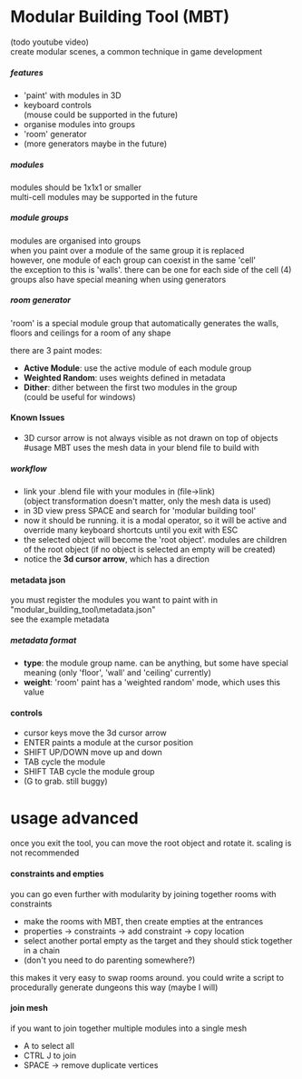 # Modular Building Tool (MBT)
(todo youtube video)  
create modular scenes, a common technique in game development
##### features
* 'paint' with modules in 3D
* keyboard controls  
(mouse could be supported in the future) 
* organise modules into groups
* 'room' generator
* (more generators maybe in the future)
##### modules
modules should be 1x1x1 or smaller  
multi-cell modules may be supported in the future
##### module groups
modules are organised into groups  
when you paint over a module of the same group it is replaced  
however, one module of each group can coexist in the same 'cell'  
the exception to this is 'walls'. there can be one for each side of the cell (4)  
groups also have special meaning when using generators
##### room generator
'room' is a special module group that automatically generates the walls, floors and ceilings for a room of any shape  

there are 3 paint modes:
* __Active Module__: use the active module of each module group
* __Weighted Random__: uses weights defined in metadata
* __Dither__: dither between the first two modules in the group  
(could be useful for windows)
#### Known Issues
* 3D cursor arrow is not always visible as not drawn on top of objects
#usage
MBT uses the mesh data in your blend file to build with    
##### workflow
* link your .blend file with your modules in (file->link)  
  (object transformation doesn't matter, only the mesh data is used)
* in 3D view press SPACE and search for 'modular building tool'
* now it should be running. it is a modal operator, so it will be active and override many keyboard shortcuts until you exit with ESC
* the selected object will become the 'root object'. modules are children of the root object
(if no object is selected an empty will be created)
* notice the __3d cursor arrow__, which has a direction
#### metadata json
you must register the modules you want to paint with in "modular_building_tool\metadata.json"  
see the example metadata  

##### metadata format
* __type__: the module group name. 
can be anything, but some have special meaning 
(only 'floor', 'wall' and 'ceiling' currently) 
* __weight__: 'room' paint has a 'weighted random' mode, which uses this value  
 
#### controls
* cursor keys move the 3d cursor arrow
* ENTER paints a module at the cursor position
* SHIFT UP/DOWN move up and down
* TAB cycle the module
* SHIFT TAB cycle the module group
* (G to grab. still buggy)
# usage advanced
once you exit the tool, you can move the root object and rotate it. scaling is not recommended  
#### constraints and empties
you can go even further with modularity by joining together rooms with constraints
* make the rooms with MBT, then create empties at the entrances 
* properties -> constraints -> add constraint -> copy location   
* select another portal empty as the target and they should stick together in a chain
* (don't you need to do parenting somewhere?)

this makes it very easy to swap rooms around. you could write a script to procedurally generate dungeons this way (maybe I will)	
#### join mesh
if you want to join together multiple modules into a single mesh
* A to select all
* CTRL J to join
* SPACE -> remove duplicate vertices
